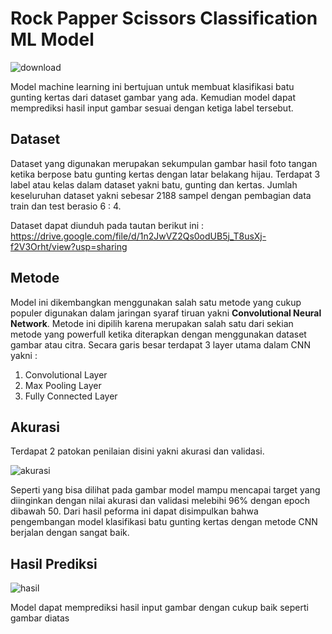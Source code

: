 # Rock Papper Scissors Classification ML Model

![download](https://user-images.githubusercontent.com/96041357/191999219-fb22bf7d-cc3d-40d2-bb2b-2fb151e307bb.png)

Model machine learning ini bertujuan untuk membuat klasifikasi batu gunting kertas dari dataset gambar yang ada. Kemudian model dapat memprediksi hasil input gambar sesuai dengan ketiga label tersebut.

## Dataset
Dataset yang digunakan merupakan sekumpulan gambar hasil foto tangan ketika berpose batu gunting kertas dengan latar belakang hijau. Terdapat 3 label atau kelas dalam dataset yakni batu, gunting dan kertas. Jumlah keseluruhan dataset yakni sebesar 2188 sampel dengan pembagian data train dan test berasio 6 : 4.

Dataset dapat diunduh pada tautan berikut ini :
https://drive.google.com/file/d/1n2JwVZ2Qs0odUB5j_T8usXj-f2V3Orht/view?usp=sharing

## Metode
Model ini dikembangkan menggunakan salah satu metode yang cukup populer digunakan dalam jaringan syaraf tiruan yakni **Convolutional Neural Network**. Metode ini dipilih karena merupakan salah satu dari sekian metode yang powerfull ketika diterapkan dengan menggunakan dataset gambar atau citra. Secara garis besar terdapat 3 layer utama dalam CNN yakni :

1. Convolutional Layer
2. Max Pooling Layer
3. Fully Connected Layer

## Akurasi
Terdapat 2 patokan penilaian disini yakni akurasi dan validasi.

![akurasi](https://user-images.githubusercontent.com/96041357/191935147-cde8c26f-ff68-4a45-8dd5-347ba088b875.PNG)

Seperti yang bisa dilihat pada gambar model mampu mencapai target yang diinginkan dengan nilai akurasi dan validasi melebihi 96% dengan epoch dibawah 50. Dari hasil peforma ini dapat disimpulkan bahwa pengembangan model klasifikasi batu gunting kertas dengan metode CNN berjalan dengan sangat baik.

## Hasil Prediksi

![hasil](https://user-images.githubusercontent.com/96041357/191935769-0bdeea22-0396-4def-9e93-a901b9ffcbe6.PNG)

Model dapat memprediksi hasil input gambar dengan cukup baik seperti gambar diatas
